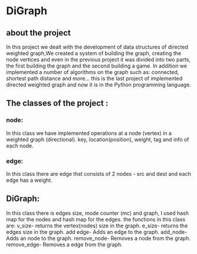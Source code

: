 # DiGraph
## about the project
In this project we dealt with the development of data structures of directed weighted graph,We created a system of building the graph, creating the node vertices and even in the previous project it was divided into two parts, the first building the graph and the second building a game. In addition we implemented a number of algorithms on the graph such as: connected, shortest path distance and more…
this is the last project of implemented directed weighted graph and now it is in the Python programming language.

## The classes of the project :
### node:
In this class we have implemented operations at a node (vertex) in a weighted graph (directional). key, location(position), weight, tag and info of each node.

### edge:
In this class there are edge thst consists of 2 nodes - src and dest and each edge has a weight.

## DiGraph:
In this class there is edges size, mode counter (mc) and graph, I used hash map for the nodes and hash map for the edges.
the functions in this class are:
v_size- returns the vertex(nodes) size in the graph.
e_size- returns the edges size in the graph.
add edge- Adds an edge to the graph.
add_node-	Adds an node to the graph.
remove_node-	Removes a node from the graph.
remove_edge-	Removes a edge from the graph.
